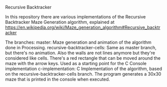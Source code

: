 Recursive Backtracker

In this repository there are various implementations of the Recursive Backtracker Maze Generation algorithm, explained at https://en.wikipedia.org/wiki/Maze_generation_algorithm#Recursive_backtracker

The branches:
master: Maze generation and animation of the algorithm done in Processing.
recursive-backtracker-cells: Same as master branch, but there's no animation. Also the walls are not lines anymore but they're considered like cells. There's a red rectangle that can be moved around the maze with the arrow keys. Used as a starting point for the C Console implementation
c-implementation: C Implementation of the algorithm, based on the recursive-backtracker-cells branch. The program generates a 30x30 maze that is printed in the console when executed.
